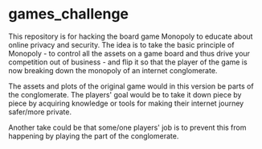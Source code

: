 # games_challenge
This repository is for hacking the board game Monopoly to educate about online privacy and security.
The idea is to take the basic principle of Monopoly - to control all the assets on a game board and thus drive your competition out of business - and flip it so that the player of the game is now breaking down the monopoly of an internet conglomerate.

The assets and plots of the original game would in this version be parts of the conglomerate. The players' goal would be to take it down piece by piece by acquiring knowledge or tools for making their internet journey safer/more private.

Another take could be that some/one players' job is to prevent this from happening by playing the part of the conglomerate.
